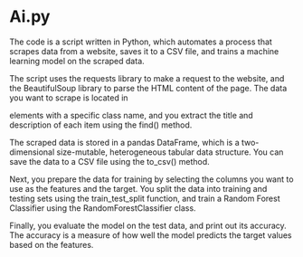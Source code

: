 # Ai.py

The code is a script written in Python, which automates a process that scrapes data from a website, saves it to a CSV file, and trains a machine learning model on the scraped data.

The script uses the requests library to make a request to the website, and the BeautifulSoup library to parse the HTML content of the page. The data you want to scrape is located in <div> elements with a specific class name, and you extract the title and description of each item using the find() method.

The scraped data is stored in a pandas DataFrame, which is a two-dimensional size-mutable, heterogeneous tabular data structure. You can save the data to a CSV file using the to_csv() method.

Next, you prepare the data for training by selecting the columns you want to use as the features and the target. You split the data into training and testing sets using the train_test_split function, and train a Random Forest Classifier using the RandomForestClassifier class.

Finally, you evaluate the model on the test data, and print out its accuracy. The accuracy is a measure of how well the model predicts the target values based on the features.
